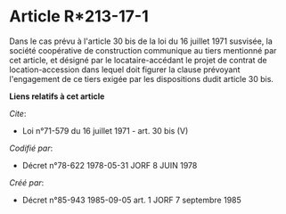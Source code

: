 # Article R*213-17-1

Dans le cas prévu à l'article 30 bis de la loi du 16 juillet 1971 susvisée, la société coopérative de construction communique
au tiers mentionné par cet article, et désigné par le locataire-accédant le projet de contrat de location-accession dans
lequel doit figurer la clause prévoyant l'engagement de ce tiers exigée par les dispositions dudit article 30 bis.

**Liens relatifs à cet article**

_Cite_:

  - Loi n°71-579 du 16 juillet 1971 - art. 30 bis (V)

_Codifié par_:

  - Décret n°78-622 1978-05-31 JORF 8 JUIN 1978

_Créé par_:

  - Décret n°85-943 1985-09-05 art. 1 JORF 7 septembre 1985
